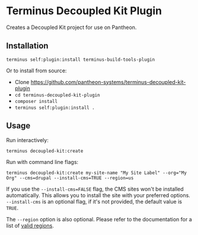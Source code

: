 # Terminus Decoupled Kit Plugin

Creates a Decoupled Kit project for use on Pantheon.

## Installation

```
terminus self:plugin:install terminus-build-tools-plugin
```

Or to install from source:

* Clone https://github.com/pantheon-systems/terminus-decoupled-kit-plugin
* `cd terminus-decoupled-kit-plugin`
* `composer install`
* `terminus self:plugin:install .`

## Usage

Run interactively:

```
terminus decoupled-kit:create
```

Run with command line flags:

```
terminus decoupled-kit:create my-site-name "My Site Label" --org="My Org" --cms=drupal --install-cms=TRUE --region=us
```

If you use the `--install-cms=FALSE` flag, the CMS sites won't be installed automatically.
This allows you to install the site with your preferred options. `--install-cms` is an optional flag,
if it's not provided, the default value is `TRUE`.

The `--region` option is also optional. Please refer to the documentation for a list of [valid regions](https://docs.pantheon.io/regions#create-a-new-site-in-a-specific-region-using-terminus).